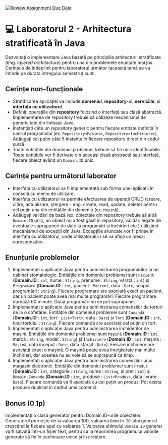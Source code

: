 [![Review Assignment Due Date](https://classroom.github.com/assets/deadline-readme-button-22041afd0340ce965d47ae6ef1cefeee28c7c493a6346c4f15d667ab976d596c.svg)](https://classroom.github.com/a/Rh-4TOrT)
# 💻 Laboratorul 2 - Arhitectura stratificată în Java
Dezvoltați o implementare Java bazată pe principiile arhitecturii stratificate (eng. _layered architecture_) pentru una din problemele enunțate mai jos. Cerințele de îndeplinit pentru laboratorul următor (această temă se va întinde pe durata întregului semestru) sunt:

## Cerințe non-funcționale
- Stratificarea aplicației va include **domeniul**, **repository**-ul, **serviciile**, și **interfața cu utilizatorul**. 
- Definiți operațiile din **repository** folosind o interfață sau clasă abstractă. Implementarea de repository trebuie să utilizeze mecanismul de genericitate din limbajul Java.
- Instanțiați câte un repository generic pentru fiecare entitate definită în cadrul programului (ex. `Repository<Masina>`, `Repository<Inchiriere>`). Adăugați cel puțin câte 5 instanțe în fiecare repository direct din codul sursă.
- Toate entitățile din domeniul problemei trebuie să fie unic identificabile. Toate entitățile vor fi derivate din aceeași clasă abstractă sau interfață, fiecare obiect având un `Domain.ID` unic.

## Cerințe pentru următorul laborator
- Interfața cu utilizatorul va fi implementată sub forma unei aplicații în consolă cu meniu de utilizare.
- Interfața cu utilizatorul va permite efectuarea de operații CRUD (creare, citire, actualizare, ștergere - eng. create, read, update, delete) pentru cel puțin una din entitățile din domeniu (ex. `Mașină`).
-  Adăugați validări de bază (ex. obiectele din repository trebuie să aibă `Domain.ID` unic, un obiect nu a fost găsit în repository, validări legate de eventuale suprapuneri de date la programări și închirieri etc.) utilizând mecanismul de excepții din Java. Excepțiile aruncate vor fi prinse în interfața cu utilizatorul, unde utilizatorului i se va afișa un mesaj corespunzător.

## Enunțurile problemelor
1. Implementați o aplicație Java pentru administrarea programărilor la un cabinet stomatologic. Entitățile din domeniul problemei sunt `Pacient` (**Domain.ID** : `int`, nume : `String`, prenume : `String`, vârstă : `int`) și `Programare` (**Domain.ID** : `int`, pacient : `Pacient`, data : `Date`, scopul programării : `String`). Fiecare programare are asociată exact un pacient, dar un pacient poate avea mai multe programări. Fiecare programare durează 60 minute. Două programări nu se pot suprapune.
2. Implementați o aplicație Java pentru administrarea comenzilor de torturi de la o cofetărie. Entitățile din domeniul problemei sunt `Comandă` (**Domain.ID** : `int`, tort : `List<Tort>`, data : `Date`) și `Tort` (**Domain.ID** : `int`, tipul tortului : `String`). Fiecare comandă are asociată cel puțin un tort. 
3. Implementați o aplicație Java pentru administrarea închirierilor de mașini. Entitățile din domeniul problemei sunt `Mașină` (**Domain.ID** : `int`, marcă : `String`, model : `String`) și `Închiriere` (**Domain.ID** : `int`, mașina : `Mașină`, data început : `Date`, data sfârșit : `Date`). Fiecare închiriere are asociată exact o mașină. O mașină poate avea înregistrate mai multe închirieri, dar acestea nu au voie să se suprapună ca timp.
4. Implementați o aplicație Java pentru administrarea comenzilor unui magazin electronic. Entitățile din domeniul problemei sunt `Produs` (**Domain.ID** : `int`, categorie : `String`, nume : `String`, și pret : `int`) și `Domain.Comanda` (**Domain.ID** : `int`, produse : `List<Produs>`, data livrare : `Date`). Fiecare comandă va fi asociată cu cel puțin un produs. Pot exista produse duplicat în cadrul unei comenzi.

## Bonus (0.1p)
Implementați o clasă generator pentru Domain.ID-urile obiectelor. Generatorul pornește de la valoarea 100, valoarea `Domain.ID`-ului generat crescând la fiecare apel cu valoarea 1. Valoarea ultimului `Domain.ID` generat va fi salvată într-un fișier text, pentru ca la repornirea programului valorile generate să fie în continuare unice și în creștere. 

